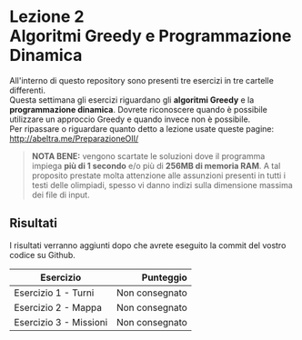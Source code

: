 Lezione 2  
Algoritmi Greedy e Programmazione Dinamica
======
All'interno di questo repository sono presenti tre esercizi in tre cartelle differenti.  
Questa settimana gli esercizi riguardano gli **algoritmi Greedy** e la **programmazione dinamica**. Dovrete riconoscere quando è possibile utilizzare un approccio Greedy e quando invece non è possibile.  
Per ripassare o riguardare quanto detto a lezione usate queste pagine: http://abeltra.me/PreparazioneOII/


><b>NOTA BENE:</b> vengono scartate le soluzioni dove il programma impiega <b>più di 1 secondo</b> e/o più di <b>256MB di memoria RAM</b>. A tal proposito prestate molta attenzione alle assunzioni presenti in tutti i testi delle olimpiadi, spesso vi danno indizi sulla dimensione massima dei file di input.  

## Risultati

I risultati verranno aggiunti dopo che avrete eseguito la commit del vostro codice su Github.

| Esercizio                 | Punteggio         |
| ------------------------- |-----------------: | 
| Esercizio 1 - Turni       | Non consegnato    | 
| Esercizio 2 - Mappa       | Non consegnato    | 
| Esercizio 3 - Missioni    | Non consegnato    | 